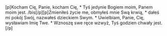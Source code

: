 [p]Kocham Cię, Panie, kocham Cię, * Tyś jedynie Bogiem moim, Panem moim jest. /bis[/p][p]Zmieniłeś życie me, obmyłeś mnie Swą krwią, * dałeś mi pokój Swój, nazwałeś dzieckiem Swym. * Uwielbiam, Panie, Cię, wysławiam Imię Twe. * Wznoszę swe ręce wzwyż, Tyś godzien chwały jest.[/p]